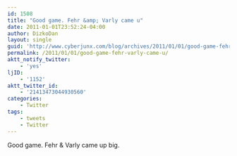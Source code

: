 ```yaml
---
id: 1508
title: "Good game. Fehr &amp; Varly came u"
date: 2011-01-01T23:52:24-04:00
author: DizkoDan
layout: single
guid: 'http://www.cyberjunx.com/blog/archives/2011/01/01/good-game-fehr-varly-came-u/'
permalink: /2011/01/01/good-game-fehr-varly-came-u/
aktt_notify_twitter:
    - 'yes'
ljID:
    - '1152'
aktt_twitter_id:
    - '21413473044930560'
categories:
    - Twitter
tags:
    - tweets
    - Twitter
---
```


Good game. Fehr &amp; Varly came up big.